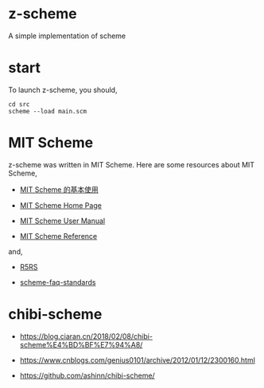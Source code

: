# z-scheme
A simple implementation of scheme

# start
To launch z-scheme, you should,
```
cd src
scheme --load main.scm
```


# MIT Scheme
z-scheme was written in MIT Scheme. Here are some resources about MIT Scheme,

- [MIT Scheme 的基本使用](https://www.math.pku.edu.cn/teachers/qiuzy/progtech/scheme/mit_scheme.htm)

- [MIT Scheme Home Page](https://www.gnu.org/software/mit-scheme/)

- [MIT Scheme User Manual](https://www.gnu.org/software/mit-scheme/documentation/stable/mit-scheme-user.html)

- [MIT Scheme Reference](https://www.gnu.org/software/mit-scheme/documentation/stable/mit-scheme-ref.html)

and,

- [R5RS](https://schemers.org/Documents/Standards/R5RS/r5rs.pdf)

- [scheme-faq-standards](http://community.schemewiki.org/?scheme-faq-standards#implementations)


# chibi-scheme

- https://blog.ciaran.cn/2018/02/08/chibi-scheme%E4%BD%BF%E7%94%A8/

- https://www.cnblogs.com/genius0101/archive/2012/01/12/2300160.html

- https://github.com/ashinn/chibi-scheme/
